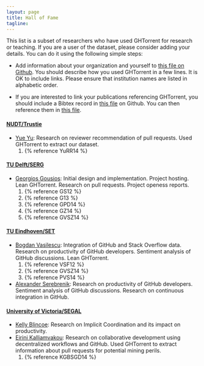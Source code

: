 ```yaml
---
layout: page
title: Hall of Fame
tagline:
---
```


This list is a subset of researchers who have used GHTorrent for research or
teaching. If you are a user of the dataset, please consider adding your details.
You can do it using the following simple steps:

* Add information about your organization and yourself to [this file on
Github](https://github.com/gousiosg/ghtorrent.org/blob/master/halloffame.md). You should describe how you used GHTorrent in a few lines. It is OK to include links. Please ensure that institution names are listed in alphabetic order.

* If you are interested to link your publications referencing GHTorrent, you should include a Bibtex record in [this file](https://github.com/gousiosg/ghtorrent.org/blob/master/_bibliography/references.bib) on Github. You can then reference them in [this file](https://github.com/gousiosg/ghtorrent.org/blob/master/halloffame.md).

#### [NUDT/Trustie](http://www.trustie.com/)
* [Yue Yu](http://fisher.trustie.net/): Research on reviewer recommendation of pull requests. Used GHTorrent to extract our dataset.
  1. {% reference YuRR14 %}
  
#### [TU Delft/SERG](http://swerl.tudelft.nl/bin/view/Main/WebHome)
* [Georgios Gousios](http://www.gousios.gr): Initial design and implementation. Project hosting. Lean GHTorrent. Research on pull requests. Project openess reports.
  1. {% reference GS12 %}
  2. {% reference G13 %}
  3. {% reference GPD14 %}
  4. {% reference GZ14 %}
  5. {% reference GVSZ14 %}

#### [TU Eindhoven/SET](http://www.tue.nl/en/university/departments/mathematics-and-computer-science/research/research-programs-computer-science/section-model-driven-software-engineering-mdse/set/)
* [Bogdan Vasilescu](http://bvasiles.github.io/): Integration of GitHub and Stack Overflow data. Research on productivity of GitHub developers. Sentiment analysis of GitHub discussions. Lean GHTorrent.
  1. {% reference VSF12 %}
  2. {% reference GVSZ14 %}
  3. {% reference PVS14 %}
* [Alexander Serebrenik](http://www.win.tue.nl/~aserebre/): Research on productivity of GitHub developers. Sentiment analysis of GitHub discussions. Research on continuous integration in GitHub.

#### [University of Victoria/SEGAL](http://thesegalgroup.org)
* [Kelly Blincoe](http://thesegalgroup.org/people/kelly-blincoe): Research on Implicit Coordination and its impact on productivity.
* [Eirini Kalliamvakou](http://thesegalgroup.org/people/eirini-kalliamvakou): Research on collaborative development using decentralized workflows and GitHub. Used GHTorrent to extract information about pull requests for potential mining perils.
  1. {% reference KGBSGD14 %}
